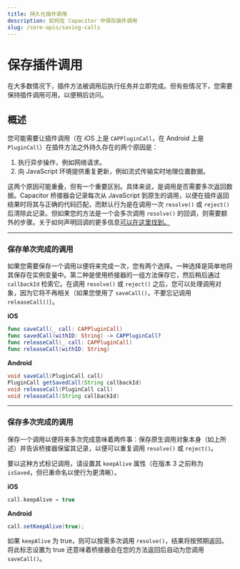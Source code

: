 ```yaml
---
title: 持久化插件调用
description: 如何在 Capacitor 中保存插件调用
slug: /core-apis/saving-calls
---
```


# 保存插件调用

在大多数情况下，插件方法被调用后执行任务并立即完成。但有些情况下，您需要保持插件调用可用，以便稍后访问。

## 概述

您可能需要让插件调用（在 iOS 上是 `CAPPluginCall`，在 Android 上是 `PluginCall`）在插件方法之外持久存在的两个原因是：

1. 执行异步操作，例如网络请求。
2. 向 JavaScript 环境提供重复更新，例如流式传输实时地理位置数据。

这两个原因可能重叠，但有一个重要区别。具体来说，是调用是否需要多次返回数据。Capacitor 桥接器会记录每次从 JavaScript 到原生的调用，以便在插件返回结果时将其与正确的代码匹配，而默认行为是在调用一次 `resolve()` 或 `reject()` 后清除此记录。但如果您的方法是一个会多次调用 `resolve()` 的回调，则需要额外的步骤。关于如何声明回调的更多信息[可以在这里找到。](/plugins/creating-plugins/method-types.md)

---

### 保存单次完成的调用

如果您需要保存一个调用以便将来完成一次，您有两个选择。一种选择是简单地将其保存在实例变量中。第二种是使用桥接器的一组方法保存它，然后稍后通过 `callbackId` 检索它。在调用 `resolve()` 或 `reject()` 之后，您可以处理调用对象，因为它将不再相关（如果您使用了 `saveCall()`，不要忘记调用 `releaseCall()`）。

**iOS**

```swift
func saveCall(_ call: CAPPluginCall)
func savedCall(withID: String) -> CAPPluginCall?
func releaseCall(_ call: CAPPluginCall)
func releaseCall(withID: String)
```

**Android**

```java
void saveCall(PluginCall call)
PluginCall getSavedCall(String callbackId)
void releaseCall(PluginCall call)
void releaseCall(String callbackId)
```

---

### 保存多次完成的调用

保存一个调用以便将来多次完成意味着两件事：保存原生调用对象本身（如上所述）并告诉桥接器保留其记录，以便可以重复调用 `resolve()` 或 `reject()`。

要以这种方式标记调用，请设置其 `keepAlive` 属性（在版本 3 之前称为 `isSaved`，但已重命名以使行为更清晰）。

**iOS**

```swift
call.keepAlive = true
```

**Android**

```java
call.setKeepAlive(true);
```

如果 `keepAlive` 为 true，则可以按需多次调用 `resolve()`，结果将按预期返回。将此标志设置为 true 还意味着桥接器会在您的方法返回后自动为您调用 `saveCall()`。